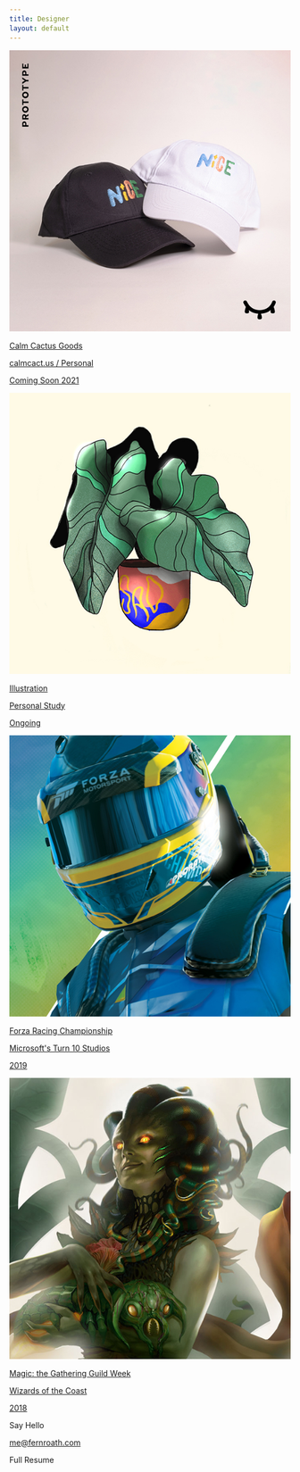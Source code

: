 ```yaml
---
title: Designer
layout: default
---
```


<main class="gallery-view box">
  <div class="projects">
    <div class="projects-grid">
      <a href="https://calmcact.us" class="card accent--salt-blue">
        <div class="card--image">
          <img src="/assets/hero/cchero.jpg" />
        </div>
        <p class="card--title">Calm Cactus Goods</p>
        <p class="card--client">calmcact.us / Personal</p>
        <p class="card--description">Coming Soon 2021</p>
      </a>
      <a href="/illustration" class="card accent--yellow">
        <div class="card--image">
          <img src="/assets/hero/illustrationhero.jpg" />
        </div>
        <p class="card--title">Illustration</p>
        <p class="card--client">Personal Study</p>
        <p class="card--description">Ongoing</p>
      </a>
      <a href="/forza-racing-championship" class="card accent--frc-blue">
        <div class="card--image">
          <img src="/assets/hero/frchero.jpg" />
        </div>
        <p class="card--title">
          Forza Racing Championship
        </p>
        <p class="card--client">Microsoft's Turn 10 Studios</p>
        <p class="card--description">2019</p>
      </a>
      <a href="" class="card accent--guild-green">
        <div class="card--image">
          <img src="/assets/hero/guildhero.jpg" />
        </div>
        <p class="card--title">
          Magic: the Gathering Guild Week
        </p>
        <p class="card--client">Wizards of the Coast</p>
        <p class="card--description">2018</p>
      </a>
    </div>
  </div>

  <div class="contact">
    <div class="rectangle"></div>
    <div>
      <p class="card--bold">Say Hello</p>
      <p class="card--email">
        <a href="mailto:me@fernroath.com" target="_blank">
          me@fernroath.com
        </a>
      </p>
      <p class="card--bold">Full Resume</p>
    </div>
  </div>
</main>
